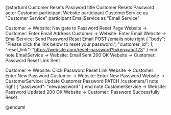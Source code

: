 
@startuml Customer Resets Password
title Customer Resets Password
actor Customer
participant Website
participant CustomerService as "Customer Service"
participant EmailService as "Email Service"

Customer -> Website: Navigate to Password Reset Page
Website -> Customer: Enter Email Address
Customer -> Website: Enter Email
Website -> EmailService: Send Password Reset Email POST /emails
note right
{
    "body": "Please click the link below to reset your password.",
    "customer_id": 1,
    "reset_link": "https://website.com/reset-password?token=abc123" 
}
end note
EmailService -> Website: Email Sent 200 OK
Website -> Customer: Password Reset Link Sent

Customer -> Website: Click Password Reset Link
Website -> Customer: Enter New Password
Customer -> Website: Enter New Password
Website -> CustomerService: Update Customer Password PATCH /customers/1
note right 
{
    "password": "newpassword"
}
end note
CustomerService -> Website: Password Updated 200 OK
Website -> Customer: Password Successfully Reset

@enduml
